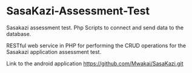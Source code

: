 # SasaKazi-Assessment-Test
Sasakazi assessment test. Php Scripts to connect and send data to the database.

RESTful web service in PHP for performing the CRUD operations for the Sasakazi application assessment test.

Link to the android application https://github.com/Mwakai/SasaKazi.git
